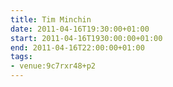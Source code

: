 ```yaml
---
title: Tim Minchin
date: 2011-04-16T19:30:00+01:00
start: 2011-04-16T1930:00:00+01:00
end: 2011-04-16T22:00:00+01:00
tags:
- venue:9c7rxr48+p2
---
```

